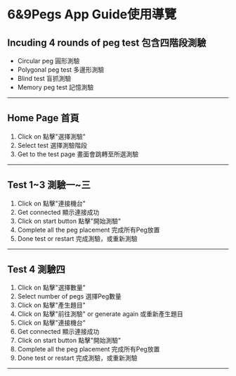 # **6&9Pegs App Guide使用導覽**
## Incuding 4 rounds of peg test 包含四階段測驗
* Circular peg 圓形測驗
* Polygonal peg test 多邊形測驗
* Blind test 盲抓測驗
* Memory peg test 記憶測驗
---
## Home Page 首頁
1. Click on 點擊"選擇測驗"
2. Select test 選擇測驗階段
3. Get to the test page 畫面會跳轉至所選測驗
---
## Test 1~3 測驗一~三
1. Click on 點擊"連接機台"
2. Get connected 顯示連接成功
3. Click on start button 點擊"開始測驗"
4. Complete all the peg placement 完成所有Peg放置
5. Done test or restart 完成測驗，或重新測驗
---
## Test 4 測驗四
1. Click on 點擊"選擇數量"
2. Select number of pegs 選擇Peg數量
3. Click on 點擊"產生題目"
4. Click on 點擊"前往測驗" or generate again 或重新產生題目
5. Click on 點擊"連接機台"
7. Get connected 顯示連接成功
8. Click on start button 點擊"開始測驗"
9. Complete all the peg placement 完成所有Peg放置
10. Done test or restart 完成測驗，或重新測驗
---

